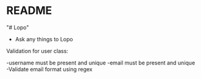 # README



"# Lopo"
* Ask  any things to Lopo

Validation for user class:

-username must be present and unique
-email must be present and unique
-Validate email format using regex
